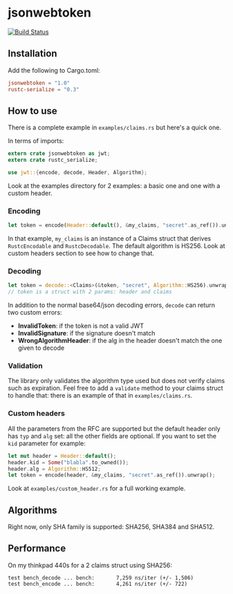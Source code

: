 # jsonwebtoken

[![Build Status](https://travis-ci.org/Keats/rust-jwt.svg)](https://travis-ci.org/Keats/rust-jwt)

## Installation
Add the following to Cargo.toml:

```toml
jsonwebtoken = "1.0"
rustc-serialize = "0.3"
```

## How to use
There is a complete example in `examples/claims.rs` but here's a quick one.

In terms of imports:
```rust
extern crate jsonwebtoken as jwt;
extern crate rustc_serialize;

use jwt::{encode, decode, Header, Algorithm};
```

Look at the examples directory for 2 examples: a basic one and one with a custom
header.

### Encoding
```rust
let token = encode(Header::default(), &my_claims, "secret".as_ref()).unwrap();
```
In that example, `my_claims` is an instance of a Claims struct that derives `RustcEncodable` and `RustcDecodable`.
The default algorithm is HS256.
Look at custom headers section to see how to change that.

### Decoding
```rust
let token = decode::<Claims>(&token, "secret", Algorithm::HS256).unwrap();
// token is a struct with 2 params: header and claims
```
In addition to the normal base64/json decoding errors, `decode` can return two custom errors:

- **InvalidToken**: if the token is not a valid JWT
- **InvalidSignature**: if the signature doesn't match
- **WrongAlgorithmHeader**: if the alg in the header doesn't match the one given to decode

### Validation
The library only validates the algorithm type used but does not verify claims such as expiration.
Feel free to add a `validate` method to your claims struct to handle that: there is an example of that in `examples/claims.rs`.

### Custom headers
All the parameters from the RFC are supported but the default header only has `typ` and `alg` set: all the other fields are optional.
If you want to set the `kid` parameter for example:

```rust
let mut header = Header::default();
header.kid = Some("blabla".to_owned());
header.alg = Algorithm::HS512;
let token = encode(header, &my_claims, "secret".as_ref()).unwrap();
```
Look at `examples/custom_header.rs` for a full working example.

## Algorithms
Right now, only SHA family is supported: SHA256, SHA384 and SHA512.

## Performance
On my thinkpad 440s for a 2 claims struct using SHA256:

```
test bench_decode ... bench:       7,259 ns/iter (+/- 1,506)
test bench_encode ... bench:       4,261 ns/iter (+/- 722)
```
